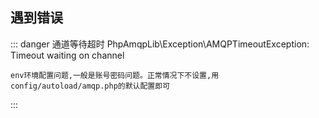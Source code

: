 ## 遇到错误
::: danger 通道等待超时
PhpAmqpLib\Exception\AMQPTimeoutException: Timeout waiting on channel 
```text
env环境配置问题,一般是账号密码问题。正常情况下不设置,用config/autoload/amqp.php的默认配置即可
```
:::



